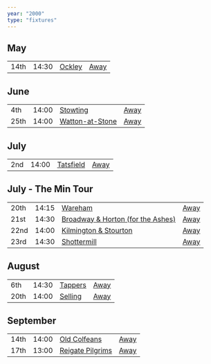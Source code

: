 ```yaml
---
year: "2000"
type: "fixtures"
---
```


## May

|  |  |  |  |
|:---|:---|:---|:---|
| 14th | 14:30 | [Ockley](/2000/ockley) | [Away](https://goo.gl/maps/vmhvFhbrVZGrsXAAA) |

## June

|  |  |  |  |
|:---|:---|:---|:---|
| 4th | 14:00 | [Stowting](/2000/stowting) | [Away](https://goo.gl/maps/A5HTfBKbD44fwSDq7) |
| 25th | 14:00 | [Watton-at-Stone](/2000/watton-at-stone) | [Away](https://goo.gl/maps/JPBQawMsjLgYtVHk9) |

## July

|  |  |  |  |
|:---|:---|:---|:---|
| 2nd | 14:00 | [Tatsfield](/2000/tatsfield) | [Away](https://goo.gl/maps/U9dz6eSd2xoKyCbLA) |

## July - The Min Tour

|  |  |  |  |
|:---|:---|:---|:---|
| 20th | 14:15 | [Wareham](/2000/wareham) | [Away](https://goo.gl/maps/NCMSJcACC3XVjnR27) |
| 21st | 14:30 | [Broadway & Horton (for the Ashes)](/2000/broadway-and-horton) | [Away](https://goo.gl/maps/orv3RETHUX95dBWv7) |
| 22nd | 14:00 | [Kilmington & Stourton](/2000/kilmington-and-stourton) | [Away](https://goo.gl/maps/2Zj7maXqRmipogRA6) |
| 23rd | 14:30 | [Shottermill](/2000/shottermill) | [Away]() |

## August

|  |  |  |  |
|:---|:---|:---|:---|
| 6th | 14:30 | [Tappers](/2000/tappers) | [Away]() |
| 20th | 14:00 | [Selling](/2000/selling) | [Away](https://goo.gl/maps/pV2tb26PncWLNiBm9) |

## September

|  |  |  |  |
|:---|:---|:---|:---|
| 14th | 14:00 | [Old Colfeans](/2000/old-colfeans) | [Away](https://goo.gl/maps/vhwZEdPcYg4q3f3P8) |
| 17th | 13:00 | [Reigate Pilgrims](/2000/reigate-pilgrims) | [Away](https://goo.gl/maps/z54KDhWLtQreY6xy9) |